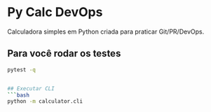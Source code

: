 # Py Calc DevOps

Calculadora simples em Python criada para praticar Git/PR/DevOps.

## Para você rodar os testes
```bash
pytest -q


## Executar CLI
```bash
python -m calculator.cli
